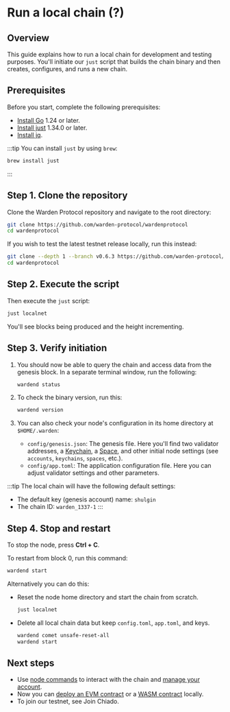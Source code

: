 ﻿---
sidebar_position: 3
---

# Run a local chain (?)

## Overview

This guide explains how to run a local chain for development and testing purposes. You'll initiate our `just` script that builds the chain binary and then creates, configures, and runs a new chain.

## Prerequisites

Before you start, complete the following prerequisites:

- [Install Go](https://go.dev/doc/install) 1.24 or later.
- [Install just](https://github.com/casey/just) 1.34.0 or later.
- [Install jq](https://jqlang.org/download/).

:::tip
You can install `just` by using `brew`:
   
```bash
brew install just
```
:::

## Step 1. Clone the repository

Clone the Warden Protocol repository and navigate to the root directory:
   
```bash
git clone https://github.com/warden-protocol/wardenprotocol
cd wardenprotocol
```

If you wish to test the latest testnet release locally, run this instead:

```bash
git clone --depth 1 --branch v0.6.3 https://github.com/warden-protocol/wardenprotocol
cd wardenprotocol
```

## Step 2. Execute the script

Then execute the `just` script:
   
```bash
just localnet
```

You'll see blocks being produced and the height incrementing.


## Step 3. Verify initiation

1. You should now be able to query the chain and access data from the genesis block. In a separate terminal window, run the following:
   
   ```bash
   wardend status
   ```

2. To check the binary version, run this:

   ```bash
   wardend version
   ```

3. You can also check your node's configuration in its home directory at `$HOME/.warden`:

   - `config/genesis.json`: The genesis file. Here you'll find two validator addresses, a [Keychain](/learn/glossary#keychain), a [Space](/learn/glossary#space), and other initial node settings (see `accounts`, `keychains`, `spaces`, etc.).
   - `config/app.toml`: The application configuration file. Here you can adjust validator settings and other parameters.


:::tip
The local chain will have the following default settings:
- The default key (genesis account) name: `shulgin`
- The chain ID: `warden_1337-1`
:::

## Step 4. Stop and restart

To stop the node, press **Ctrl + C**.

To restart from block 0, run this command: 

```bash
wardend start
```

Alternatively you can do this:

- Reset the node home directory and start the chain from scratch.    
  ```bash
  just localnet
  ```
- Delete all local chain data but keep `config.toml`, `app.toml`, and keys.

  ```bash
  wardend comet unsafe-reset-all
  wardend start
  ```

## Next steps

- Use [node commands](node-commands) to interact with the chain and [manage your account](/build-an-agent/set-up-a-warden-account#useful-node-commands).
- Now you can [deploy an EVM contract](/build-an-agent/deploy-an-evm-contract) or a [WASM contract](/build-an-agent/deploy-a-wasm-contract) locally.
- To join our testnet, see Join Chiado.
